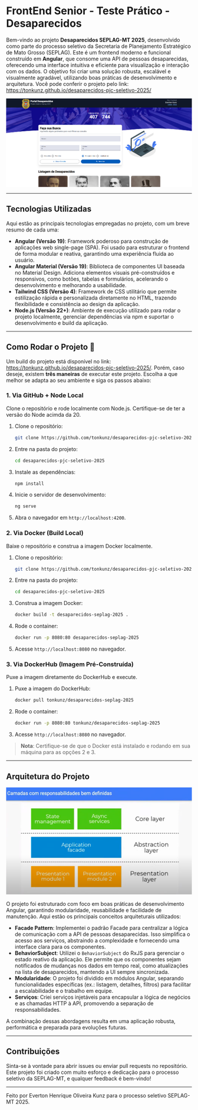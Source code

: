 # FrontEnd Senior - Teste Prático - Desaparecidos



Bem-vindo ao projeto **Desaparecidos SEPLAG-MT 2025**, desenvolvido como parte do processo seletivo da Secretaria de Planejamento Estratégico de Mato Grosso (SEPLAG). Este é um frontend moderno e funcional construído em **Angular**, que consome uma API de pessoas desaparecidas, oferecendo uma interface intuitiva e eficiente para visualização e interação com os dados. O objetivo foi criar uma solução robusta, escalável e visualmente agradável, utilizando boas práticas de desenvolvimento e arquitetura.
Você pode conferir o projeto pelo link: https://tonkunz.github.io/desaparecidos-pjc-seletivo-2025/


![Tela Inicial do Projeto](./screenshots/app-screen.png)

---

## Tecnologias Utilizadas

Aqui estão as principais tecnologias empregadas no projeto, com um breve resumo de cada uma:

- **Angular (Versão 19)**: Framework poderoso para construção de aplicações web single-page (SPA). Foi usado para estruturar o frontend de forma modular e reativa, garantindo uma experiência fluida ao usuário.
- **Angular Material (Versão 19)**: Biblioteca de componentes UI baseada no Material Design. Adiciona elementos visuais pré-construídos e responsivos, como botões, tabelas e formulários, acelerando o desenvolvimento e melhorando a usabilidade.
- **Tailwind CSS (Versão 4)**: Framework de CSS utilitário que permite estilização rápida e personalizada diretamente no HTML, trazendo flexibilidade e consistência ao design da aplicação.
- **Node.js (Versão 22+)**: Ambiente de execução utilizado para rodar o projeto localmente, gerenciar dependências via npm e suportar o desenvolvimento e build da aplicação.

---

## Como Rodar o Projeto 🚀

Um build do projeto está disponível no link: https://tonkunz.github.io/desaparecidos-pjc-seletivo-2025/. Porém, caso deseje, existem **três maneiras** de executar este projeto. Escolha a que melhor se adapta ao seu ambiente e siga os passos abaixo:

### 1. Via GitHub + Node Local
Clone o repositório e rode localmente com Node.js. Certifique-se de ter a versão do Node acimda da 20.

1. Clone o repositório:
   ```bash
   git clone https://github.com/tonkunz/desaparecidos-pjc-seletivo-2025.git
   ```
2. Entre na pasta do projeto:
   ```bash
   cd desaparecidos-pjc-seletivo-2025
   ```
3. Instale as dependências:
   ```bash
   npm install
   ```
4. Inicie o servidor de desenvolvimento:
   ```bash
   ng serve
   ```
5. Abra o navegador em `http://localhost:4200`.

### 2. Via Docker (Build Local)
Baixe o repositório e construa a imagem Docker localmente.

1. Clone o repositório:
   ```bash
   git clone https://github.com/tonkunz/desaparecidos-pjc-seletivo-2025.git
   ```
2. Entre na pasta do projeto:
   ```bash
   cd desaparecidos-pjc-seletivo-2025
   ```
3. Construa a imagem Docker:
   ```bash
   docker build -t desaparecidos-seplag-2025 .
   ```
4. Rode o container:
   ```bash
   docker run -p 8080:80 desaparecidos-seplag-2025
   ```
5. Acesse `http://localhost:8080` no navegador.

### 3. Via DockerHub (Imagem Pré-Construída)
Puxe a imagem diretamente do DockerHub e execute.

1. Puxe a imagem do DockerHub:
   ```bash
   docker pull tonkunz/desaparecidos-seplag-2025
   ```
2. Rode o container:
   ```bash
   docker run -p 8080:80 tonkunz/desaparecidos-seplag-2025
   ```
3. Acesse `http://localhost:8080` no navegador.

> **Nota**: Certifique-se de que o Docker está instalado e rodando em sua máquina para as opções 2 e 3.

---

## Arquitetura do Projeto

![Tela Inicial do Projeto](./screenshots/facade-screen.png)

O projeto foi estruturado com foco em boas práticas de desenvolvimento Angular, garantindo modularidade, reusabilidade e facilidade de manutenção. Aqui estão os principais conceitos arquiteturais utilizados:

- **Facade Pattern**: Implementei o padrão Facade para centralizar a lógica de comunicação com a API de pessoas desaparecidas. Isso simplifica o acesso aos serviços, abstraindo a complexidade e fornecendo uma interface clara para os componentes.
- **BehaviorSubject**: Utilizei o `BehaviorSubject` do RxJS para gerenciar o estado reativo da aplicação. Ele permite que os componentes sejam notificados de mudanças nos dados em tempo real, como atualizações na lista de desaparecidos, mantendo a UI sempre sincronizada.
- **Modularidade**: O projeto foi dividido em módulos Angular, separando funcionalidades específicas (ex.: listagem, detalhes, filtros) para facilitar a escalabilidade e o trabalho em equipe.
- **Serviços**: Criei serviços injetáveis para encapsular a lógica de negócios e as chamadas HTTP à API, promovendo a separação de responsabilidades.

A combinação dessas abordagens resulta em uma aplicação robusta, performática e preparada para evoluções futuras.

---

## Contribuições

Sinta-se à vontade para abrir issues ou enviar pull requests no repositório. Este projeto foi criado com muito esforço e dedicação para o processo seletivo da SEPLAG-MT, e qualquer feedback é bem-vindo!

---

Feito por Everton Henrique Oliveira Kunz para o processo seletivo SEPLAG-MT 2025.

